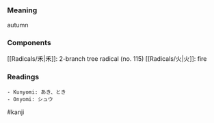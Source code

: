 ### Meaning

autumn

### Components

[[Radicals/禾|禾]]: 2-branch tree radical (no. 115) [[Radicals/火|火]]: fire

### Readings

```
- Kunyomi: あき、とき
- Onyomi: シュウ
```

#kanji
